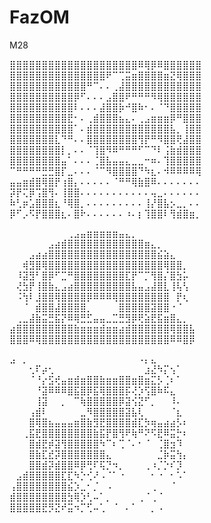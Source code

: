 # FazOM
M28

⣿⣿⣿⣿⣿⣿⣿⣿⣿⣿⣿⣿⣿⣿⣿⣿⣿⣿⣿⣿⠿⢿⡿⠿⣿⣿⣿⣿⣿⣿ <br>
⣿⣿⣿⣿⣿⣿⣿⣿⣿⣿⣿⣿⣿⣿⣿⠟⠉⢉⣭⣶⣿⣿⣿⣿⣶⣝⢿⣿⣿⣿ <br>
⣿⣿⣿⣿⣿⣿⣿⣿⣿⣿⣿⣿⠛⠉⠄⠄⢀⣼⣿⣿⣿⣿⣿⣿⣿⣿⣿⣿⣿⣿ <br>
⣿⣿⣿⣿⣿⣿⣿⣿⣿⣿⡿⠋⠄⠄⠄⣠⣿⣿⠟⠛⠛⠛⠻⢿⣿⣿⣿⣿⣿⣿ <br>
⣿⣿⣿⣿⣿⣿⣿⣿⣿⣿⠇⠄⠄⠄⣼⣿⣿⡷⠚⣿⠷⠂⠄⠈⠙⣿⣿⣿⣿⣿ <br>
⣿⣿⣿⣿⣿⣿⣿⣿⣿⣟⠂⠄⢀⣾⣿⣿⣿⣦⣄⠄⢀⣠⣶⣶⣶⡿⠛⣿⣿⣿ <br>
⣿⣿⣿⣿⣿⣿⣿⣿⣿⣿⠁⠄⣾⣿⣿⣿⣿⣿⣿⣿⣿⣿⣿⣿⣿⣧⡀⢸⣿⣿ <br>
⣿⣿⣿⣿⣿⣿⣿⣇⠙⠛⠄⠄⣿⣿⣿⣿⣿⣿⣿⣿⢻⡟⠛⠻⣿⣿⢟⣼⣿⣿ <br>
⣿⣿⣿⣿⣿⣿⣿⣿⡇⡀⠄⠄⠈⢹⣿⠻⠿⠛⠛⠛⠋⠉⠙⠇⢨⣷⣾⣿⣿⣿ <br>
⣿⣿⣿⣿⣿⣿⣿⣿⣤⠁⠄⠄⠄⢈⣿⣧⣤⣤⣄⣀⣀⠒⠶⠄⢹⣿⣿⣿⣿⣿ <br>
⠉⠛⠛⠛⠛⣛⣛⣿⡏⣀⠄⠄⠄⠈⠉⠻⣿⣿⣿⣿⠙⠳⣆⠄⠺⠿⠿⠿⠿⢿ <br>
⣤⣤⣶⣾⣿⢿⣿⡟⢰⣿⡄⠄⠄⠄⠄⠄⠈⠛⠛⢿⣷⣿⠿⠄⠄⠄⠄⠄⠄⠄ <br>
⡽⡟⢍⡿⢩⣿⢻⠄⢸⣿⣿⠄⠄⠄⠄⠄⠄⠄⠄⠄⠄⠄⢤⣀⠄⠄⠄⠄⠄⠄ <br>
⠷⢃⡶⣡⣿⣿⣿⣆⠘⢿⣿⡀⠄⠄⠄⠄⠄⠄⠄⠄⠄⢸⡜⣿⣧⡢⣀⡀⠄⠄ <br>
⡿⠋⡠⠫⡟⣿⣿⣿⣆⠄⣿⠗⠄⠄⠄⠄⠄⠄⠰⠄⡆⢹⣿⣿⠇⢻⣾⣿⣶⡀ <br>



⠀⠀⠀⠀⠀⠀⠀⠀⠀⢀⣠⣤⣶⣶⣶⣶⣶⣤⣄⡀⠀⠀⠀⠀⠀⠀⠀⠀⠀ <br>
⠀⠀⠀⠀⠀⠀⣠⣴⣾⣿⣿⣿⣿⣿⣿⣿⣿⣿⣿⣿⣿⣶⣄⡀⠀⠀⠀⠀⠀ <br>
⠀⠀⠀⣠⣴⣴⣿⣿⣿⣿⣿⣿⣿⣿⣿⣿⣿⣿⣿⣿⣿⣿⣿⣮⣵⣄⠀⠀⠀ <br>
⠀⠀⢾⣻⣿⢿⣿⣿⣿⣿⣿⣿⣿⣿⣿⣿⣿⣿⣿⣿⣿⣿⣿⣿⢿⣿⣿⡀⠀ <br>
⠀⠸⣽⣻⠃⣿⡿⠋⣉⠛⣿⣿⣿⣿⣿⣿⣿⣿⣏⡟⠉⡉⢻⣿⡌⣿⣳⡥⠀ <br>
⠀⢜⣳⡟⢸⣿⣷⣄⣠⣴⣿⣿⣿⣿⣿⣿⣿⣿⣿⣧⣤⣠⣼⣿⣇⢸⢧⢣⠀ <br>
⠀⠨⢳⠇⣸⣿⣿⢿⣿⣿⣿⣿⡿⠿⠿⠿⢿⣿⣿⣿⣿⣿⣿⣿⣿⠀⡟⢆⠀ <br>
⠀⠀⠈⠀⣾⣿⣿⣼⣿⣿⣿⣿⡀⠀⠀⠀⠀⣿⣿⣿⣿⣿⣽⣿⣿⠐⠈⠀⠀ <br>
⠀⢀⣀⣼⣷⣭⣛⣯⡝⠿⢿⣛⣋⣤⣤⣀⣉⣛⣻⡿⢟⣵⣟⣯⣶⣿⣄⡀⠀ <br>
⣴⣿⣿⣿⣿⣿⣿⣿⣿⣿⣷⣶⣶⣶⣾⣶⣶⣴⣾⣿⣿⣿⣿⣿⣿⢿⣿⣿⣧ <br>
⣿⣿⣿⠿⢿⣿⣿⣿⣿⣿⣿⣿⣿⣿⣿⣿⣿⣿⣿⣿⣿⣿⣿⣿⣿⠿⠿⣿⡿ <br>

⣠⠀⡀⠀⠀⠀⠀⠀⠀⠀⠀⠀⠀⠀⠀⠀⠀⠀⠀⠀⠠⡄⣄⠀⠀⠀⠀ <br>
⠀⠀⠀⢂⠏⡴⢂⠀⠀⠀⠀⠀⠀⠀⠀⠀⠀⠀⠀⠀⠀⣰⣜⠳⡍⢢⠁⠀⠀⠀ <br>
⠀⠀⠀⠈⠘⡔⣫⢞⣤⣶⣾⣶⣿⣿⣷⣶⣶⣿⣿⣶⣿⣶⣍⡣⢈⠆⠁⠀⠀⠀ <br>
⠀⠀⠀⠀⠘⣽⠿⠿⠿⣿⣯⣿⡿⣯⢿⣿⣿⣿⡯⢜⡱⢫⣿⠷⠯⣄⠀⠀⠀⠀ <br>
⠀⠀⠀⠀⢸⣽⠀⠀⡀⠀⠉⢷⣿⣿⣿⣿⣿⡿⣽⢪⣝⠋⡀⠀⠀⠸⠄⠀⠀⠀ <br>
⠀⠀⠀⢠⣾⠇⠀⠀⠀⠀⠀⣀⠻⣿⣿⣿⣿⣿⣽⣧⢇⠀⠀⠀⠀⠈⣆⠀⠀⠀ <br>
⠀⠀⠀⣿⢿⣿⣦⣤⣤⣤⣶⣿⣷⣻⣟⣿⣿⣿⣿⣾⣏⡳⢶⣤⣴⣴⡣⠆⠀⠀ <br>
⠀⠀⢀⣯⣟⣿⣿⣿⣿⣿⣿⣿⣿⣷⣯⡟⣿⢻⠟⢷⠛⠝⠫⣟⠿⣭⡓⠆⠀⠀ <br>
⠀⠀⠀⣿⣾⣟⡾⣽⢻⣿⣿⣿⣿⣿⠳⠉⠆⢉⠈⠄⠂⠈⠀⢈⣿⣲⠹⠀⠀⠀ <br>
⠀⠀⠀⣿⣷⣏⣞⡽⣿⣿⣿⣿⣿⣿⣿⣄⠀⠀⠀⠀⠀⠀⠀⣈⡷⣭⢳⡄⠀⠀ <br>
⠀⠀⠀⣿⣿⣾⡽⣾⣿⣿⠿⡿⢛⠏⢯⡙⠲⡀⠀⠀⠀⢀⠰⡈⡑⠎⡹⠀⠀⠀ <br>
⠀⣠⣾⣿⣿⣿⣿⣿⣏⣏⠳⡑⢊⠜⠠⠈⠁⠐⠀⠀⠀⠀⠂⠐⠀⠂⠡⠁⠀⠀ <br>
⢠⣿⣿⣿⣿⣿⣿⣿⣿⣮⡱⣀⠂⡈⠀⠠⠀⠀⠀⠀⠀⠀⢀⠀⠀⠈⠀⠀⠀⠀ <br>
⣾⣿⣿⣿⣿⣿⣿⣿⣿⣳⢿⡱⢃⠤⠁⡀⠀⠀⠀⠀⢀⠈⢀⠈⠀⠀⠀⠀⠀⠀ <br>
⣿⣿⣿⣿⣿⣟⡻⣝⠞⣭⠲⡉⢋⠤⢁⠀⠈⠀⠄⠁⠀⠀⡀⠠⠀ <br>


